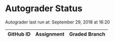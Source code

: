 # Autograder Status
Autograder last run at: September 29, 2018 at 16:20

| GitHub ID | Assignment | Graded Branch |
|-----------|------------|---------------|
